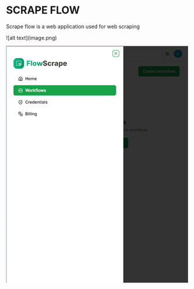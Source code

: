 <h1>SCRAPE FLOW</h1>

<p>Scrape flow is a web application used for web scraping </p>
![alt text](image.png)

![alt text](image-1.png)


